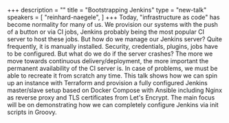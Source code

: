 +++
description = ""
title = "Bootstrapping Jenkins"
type = "new-talk"
speakers = [
        "reinhard-naegele",
]
+++
Today, "infrastructure as code" has become normality for many of us. We provision our systems with the push of a button or via CI jobs, Jenkins probably being the most popular CI server to host these jobs. But how do we manage our Jenkins server? Quite frequently, it is manually installed. Security, credentials, plugins, jobs have to be configured. But what do we do if the server crashes? The more we move towards continuous delivery/deployment, the more important the permanent availability of the CI server is. In case of problems, we must be able to recreate it from scratch any time. This talk shows how we can spin up an instance with Terraform and provision a fully configured Jenkins master/slave setup based on Docker Compose with Ansible including Nginx as reverse proxy and TLS certificates from Let's Encrypt. The main focus will be on demonstrating how we can completely configure Jenkins via init scripts in Groovy.